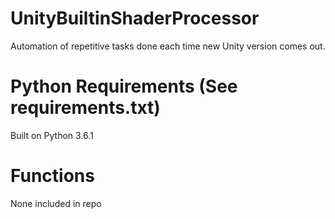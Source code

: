 # UnityBuiltinShaderProcessor
Automation of repetitive tasks done each time new Unity version comes out.

# Python Requirements (See requirements.txt)
Built on Python 3.6.1

# Functions
None included in repo
